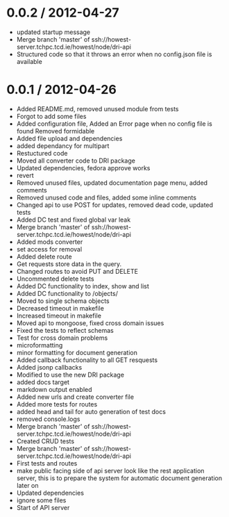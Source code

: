
0.0.2 / 2012-04-27 
==================

  * updated startup message
  * Merge branch 'master' of ssh://howest-server.tchpc.tcd.ie/howest/node/dri-api
  * Structured code so that it throws an error when no config.json file is available

0.0.1 / 2012-04-26 
==================

  * Added README.md, removed unused module from tests
  * Forgot to add some files
  * Added configuration file, Added an Error page when no config file is found Removed formidable
  * Added file upload and dependencies
  * added dependancy for multipart
  * Restuctured code
  * Moved all converter code to DRI package
  * Updated dependencies, fedora approve works
  * revert
  * Removed unused files, updated documentation page menu, added comments
  * Removed unused code and files, added some inline comments
  * Changed api to use POST for updates, removed dead code, updated tests
  * Added DC test and fixed global var leak
  * Merge branch 'master' of ssh://howest-server.tchpc.tcd.ie/howest/node/dri-api
  * Added mods converter
  * set access for removal
  * Added delete route
  * Get requests store data in the query.
  * Changed routes to avoid PUT and DELETE
  * Uncommented delete tests
  * Added DC functionality to index, show and list
  * Added DC functionality to /objects/
  * Moved to single schema objects
  * Decreased timeout in makefile
  * Increased timeout in makefile
  * Moved api to mongoose, fixed cross domain issues
  * Fixed the tests to reflect schemas
  * Test for cross domain problems
  * microformatting
  * minor formatting for document generation
  * Added callback functionality to all GET resquests
  * Added jsonp callbacks
  * Modified to use the new DRI package
  * added docs target
  * markdown output enabled
  * Added new urls and create converter file
  * Added more tests for routes
  * added head and tail for auto generation of test docs
  * removed console.logs
  * Merge branch 'master' of ssh://howest-server.tchpc.tcd.ie/howest/node/dri-api
  * Created CRUD tests
  * Merge branch 'master' of ssh://howest-server.tchpc.tcd.ie/howest/node/dri-api
  * First tests and routes
  * make public facing side of api server look like the rest application server, this is to prepare the system for automatic document generation later on
  * Updated dependencies
  * ignore some files
  * Start of API server
